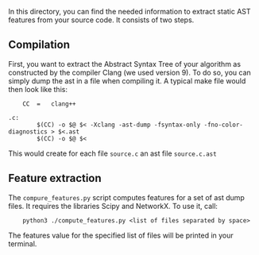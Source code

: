 In this directory, you can find the needed information to extract static AST features from your source code. It consists of two steps.

## Compilation

First, you want to extract the Abstract Syntax Tree of your algorithm as constructed by the compiler Clang (we used version 9).
To do so, you can simply dump the ast in a file when compiling it. A typical make file would then look like this:

```
	CC	= 	clang++

.c:
		$(CC) -o $@ $< -Xclang -ast-dump -fsyntax-only -fno-color-diagnostics > $<.ast
		$(CC) -o $@ $< 
```

This would create for each file `source.c` an ast file `source.c.ast`

## Feature extraction

The `compure_features.py` script computes features for a set of ast dump files. It requires the libraries Scipy and NetworkX.
To use it, call:
```
	python3 ./compute_features.py <list of files separated by space>
```
The features value for the specified list of files will be printed in your terminal.